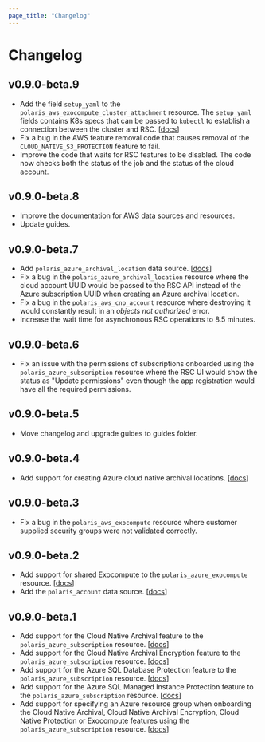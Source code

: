 ```yaml
---
page_title: "Changelog"
---
```


# Changelog

## v0.9.0-beta.9
* Add the field `setup_yaml` to the `polaris_aws_exocompute_cluster_attachment` resource. The `setup_yaml` fields
  contains K8s specs that can be passed to `kubectl` to establish a connection between the cluster and RSC.
  [[docs](../resources/aws_exocompute_cluster_attachment)]
* Fix a bug in the AWS feature removal code that causes removal of the `CLOUD_NATIVE_S3_PROTECTION` feature to fail.
* Improve the code that waits for RSC features to be disabled. The code now checks both the status of the job and the
  status of the cloud account.

## v0.9.0-beta.8
* Improve the documentation for AWS data sources and resources.
* Update guides.

## v0.9.0-beta.7
* Add `polaris_azure_archival_location` data source. [[docs](../data-sources/azure_archival_location)]
* Fix a bug in the `polaris_azure_archival_location` resource where the cloud account UUID would be passed to the RSC
  API instead of the Azure subscription UUID when creating an Azure archival location.
* Fix a bug in the `polaris_aws_cnp_account` resource where destroying it would constantly result in an *objects not
  authorized* error.
* Increase the wait time for asynchronous RSC operations to 8.5 minutes.

## v0.9.0-beta.6
* Fix an issue with the permissions of subscriptions onboarded using the `polaris_azure_subscription` resource where
  the RSC UI would show the status as "Update permissions" even though the app registration would have all the required
  permissions.

## v0.9.0-beta.5
* Move changelog and upgrade guides to guides folder.

## v0.9.0-beta.4
* Add support for creating Azure cloud native archival locations. [[docs](../resources/azure_archival_location)]

## v0.9.0-beta.3
* Fix a bug in the `polaris_aws_exocompute` resource where customer supplied security groups were not validated
  correctly.

## v0.9.0-beta.2
* Add support for shared Exocompute to the `polaris_azure_exocompute` resource.
  [[docs](../resources/azure_exocompute#host_cloud_account_id)]
* Add the `polaris_account` data source. [[docs](../data-sources/account)]

## v0.9.0-beta.1
* Add support for the Cloud Native Archival feature to the `polaris_azure_subscription` resource.
  [[docs](../resources/azure_subscription#nested-schema-for-cloud_native_archival)]
* Add support for the Cloud Native Archival Encryption feature to the `polaris_azure_subscription` resource.
  [[docs](../resources/azure_subscription#nested-schema-for-cloud_native_archival_encryption)]
* Add support for the Azure SQL Database Protection feature to the `polaris_azure_subscription` resource.
  [[docs](../resources/azure_subscription#nested-schema-for-sql_db_protection)]
* Add support for the Azure SQL Managed Instance Protection feature to the `polaris_azure_subscription` resource.
  [[docs](../resources/azure_subscription#nested-schema-for-sql_mi_protection)]
* Add support for specifying an Azure resource group when onboarding the Cloud Native Archival, Cloud Native Archival
  Encryption, Cloud Native Protection or Exocompute features using the `polaris_azure_subscription` resource.
  [[docs](../resources/azure_subscription#optional)]
